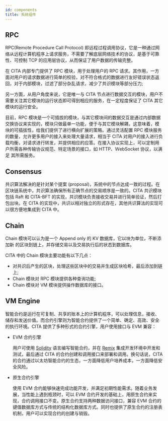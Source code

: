 ```yaml
---
id: components
title: 系统组件
---
```


## RPC

RPC(Remote Procedure Call Protocol) 即远程过程调用协议，它是一种通过网
络从远程计算机程序上请求服务，不需要了解底层网络技术的协议，是基于可靠
性、可控制 TCP 的应用层协议，从而保证了用户数据的传输完整。

在 CITA 内部专门提供了 RPC 模块，用于处理用户的 RPC 请求。其作用，一方
面对用户的请求数据进行简单的校验，对不符合格式的数据进行友好错误状态返
回，对于内部模块，过滤了部分杂乱请求，减少了共识模块等部分压力;

另一方面，从用户角度来说，它是唯一与 CITA 节点进行数据交互的模块，用户不
需要关注其它模块的运行状态即可得到相应的服务，在一定程度保证了 CITA 其它
模块的运行安全。

目前，RPC 模块是一个可插拔的模块，与其它模块间的数据交互是通过内部数据
交换协议来实现的，模块只做最单一功能，便于与其它模块解耦，这意味着，模
块的可插拔性，给我们提供了进行横向扩展的策略。通过灵活配置 RPC 模块服务
的数量，允许更多用户的接入来处理大量请求，相当于 CITA 对用户的接入进行负
载均衡，对请求进行转发，并提供相应的应答。在接入协议实现上，可以定制用
户所需各种传输协议规范、特定场景的接口，如 HTTP、ＷebSocket 协议，以满足
其所需服务。

## Consensus

共识算法解决的是针对某个提案 (proposal)，系统中的节点达成一致的过程。在
区块链系统中，共识算法确保所有正确节点的交易顺序是一致的。CITA 共识模块
包括 Raft 和 CITA-BFT 的实现，共识模块负责接收交易并进行简单验证，然后打
包出块。在 CITA 的实现中，共识以相对独立的形式存在，其他共识算法的实现可
以很方便地集成到 CITA 中。

## Chain

Chain 模块可以认为是一个 Append only 的 KV 数据库，它以块为单位，不断添加新
的区块到链上，并存储交易以及交易执行后的状态到数据库。

CITA 中的 Chain 模块主要功能有以下几点：

* 对共识后产生的区块，处理这些区块中的交易并生成区块哈希，最后添加到链上;
* Chain 模块对 RPC 模块提供各种查询功能;
* Chain 模块对 VM 模块提供操作数据库的接口。

## VM Engine

智能合约是运行在可复制、共享的账本上的计算机程序，可以处理信息，接收、
储存和发送价值。而合约引擎则为智能合约提供了一个简单、确定、高效、安全
的执行环境。CITA 提供了多种形式的合约引擎，用户使用接口与 EVM 兼容：

* EVM 合约引擎

    用户可使用 [Solidity](https://solidity.readthedocs.io/en/latest/introduction-to-smart-contracts.html) 语言编写智能合约，并在 [Remix](http://remix.ethereum.org) 集成开发环境中开发和测试，最后通过 CITA 的合约创建和调用接口来部署和调用。换句话说，CITA 的合约通过以太坊智能合约的生态，一方面降低用户培养成本，一方面降低安全风险。

* 原生合约引擎

    使用 EVM 合约能够快速完成功能开发，并满足初期性能需求。随着业务发展，当性能上遇到瓶颈时，可以 EVM 合约开发的基础上，用原生合约来实现，合约调用接口不变。原生合约支持两种数据访问接口，兼容 EVM 合约的键值数据库方式与传统的结构化数据库方式。同时也提供了原生合约的注册表机制，用户可以实现合约的创建与销毁。
